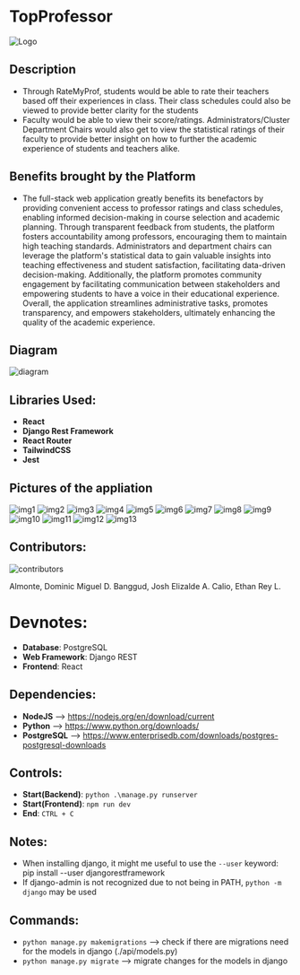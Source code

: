 # TopProfessor

![Logo](fullstack_dev/frontend/Logo.png)

## Description
- Through RateMyProf, students would be able to rate their teachers based off their experiences in class. Their class schedules could also be viewed to provide better clarity for the students
- Faculty would be able to view their score/ratings. Administrators/Cluster Department Chairs would also get to view the statistical ratings of their faculty to provide better insight on how to further the academic experience of students and teachers alike.

## Benefits brought by the Platform

- The full-stack web application greatly benefits its benefactors by providing convenient access to professor ratings and class schedules, enabling informed decision-making in course selection and academic planning. Through transparent feedback from students, the platform fosters accountability among professors, encouraging them to maintain high teaching standards. Administrators and department chairs can leverage the platform's statistical data to gain valuable insights into teaching effectiveness and student satisfaction, facilitating data-driven decision-making. Additionally, the platform promotes community engagement by facilitating communication between stakeholders and empowering students to have a voice in their educational experience. Overall, the application streamlines administrative tasks, promotes transparency, and empowers stakeholders, ultimately enhancing the quality of the academic experience.

## Diagram

![diagram](fullstack_dev/frontend/diagram.png)

## Libraries Used:
- **React**
- **Django Rest Framework**
- **React Router**
- **TailwindCSS**
- **Jest**

## Pictures of the appliation

![img1](fullstack_dev/frontend/1.png)
![img2](fullstack_dev/frontend/2.png)
![img3](fullstack_dev/frontend/3.png)
![img4](fullstack_dev/frontend/4.png)
![img5](fullstack_dev/frontend/5.png)
![img6](fullstack_dev/frontend/6.png)
![img7](fullstack_dev/frontend/7.png)
![img8](fullstack_dev/frontend/8.png)
![img9](fullstack_dev/frontend/9.png)
![img10](fullstack_dev/frontend/10.png)
![img11](fullstack_dev/frontend/11.png)
![img12](fullstack_dev/frontend/12.png)
![img13](fullstack_dev/frontend/13.png)

## Contributors:

![contributors](fullstack_dev/frontend/contributors.jpg)

Almonte, Dominic Miguel D.
Banggud, Josh Elizalde A.
Calio, Ethan Rey L.

# Devnotes:

- **Database**: PostgreSQL
- **Web Framework**: Django REST
- **Frontend**: React

## Dependencies:
- **NodeJS** --> https://nodejs.org/en/download/current
- **Python** --> https://www.python.org/downloads/
- **PostgreSQL** --> https://www.enterprisedb.com/downloads/postgres-postgresql-downloads

## Controls:
- **Start(Backend)**: ``python .\manage.py runserver``
- **Start(Frontend)**: ``npm run dev``
- **End**: ``CTRL + C``

## Notes:
- When installing django, it might me useful to use the ``--user`` keyword: pip install --user djangorestframework
- If django-admin is not recognized due to not being in PATH, ``python -m django`` may be used

## Commands:
- ``python manage.py makemigrations`` --> check if there are migrations need for the models in django (./api/models.py)
- ``python manage.py migrate`` --> migrate changes for the models in django